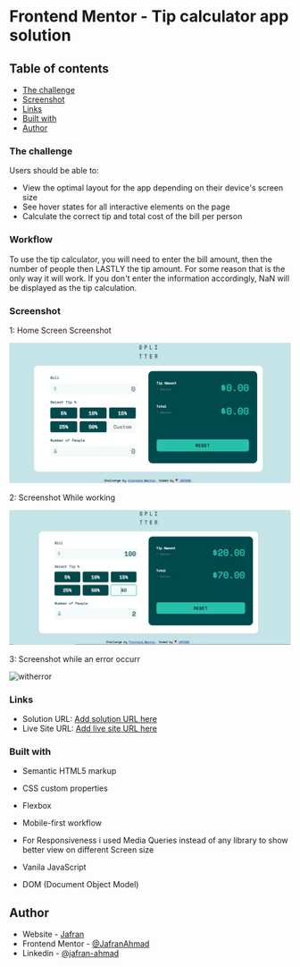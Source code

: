 # Frontend Mentor - Tip calculator app solution

## Table of contents

  - [The challenge](#the-challenge)
  - [Screenshot](#screenshot)
  - [Links](#links)
  - [Built with](#built-with)
- [Author](#author)


### The challenge

Users should be able to:

- View the optimal layout for the app depending on their device's screen size
- See hover states for all interactive elements on the page
- Calculate the correct tip and total cost of the bill per person


### Workflow

To use the tip calculator, you will need to enter the bill amount, then the number of people then LASTLY the tip amount. For some reason that is the only way it will work. If you don't enter the information accordingly, NaN will be displayed as the tip calculation.


### Screenshot

1: Home Screen Screenshot

![](./homepic.jpg)

2: Screenshot While working 

![](./withinput.jpg)

3: Screenshot while an error occurr

![witherror](https://github.com/JafranAhmad/tip-calculator-app-main/assets/136591003/163d2474-2abe-4cd3-abf8-4cee6739ddd5)


### Links

- Solution URL: [Add solution URL here]([https://your-solution-url.com](https://github.com/JafranAhmad/tip-calculator-app-main))
- Live Site URL: [Add live site URL here]([https://your-live-site-url.com](https://jafranahmad.github.io/tip-calculator-app-main/))


### Built with

- Semantic HTML5 markup
- CSS custom properties
- Flexbox

- Mobile-first workflow
- For Responsiveness i used Media Queries
  instead of any library to show better 
  view on different Screen size

- Vanila JavaScript
- DOM (Document Object Model)


## Author

- Website - [Jafran](https://github.com/JafranAhmad)
- Frontend Mentor - [@JafranAhmad](https://www.frontendmentor.io/profile/JafranAhmad)
- Linkedin - [@jafran-ahmad](https://www.linkedin.com/in/jafran-ahmad/)

